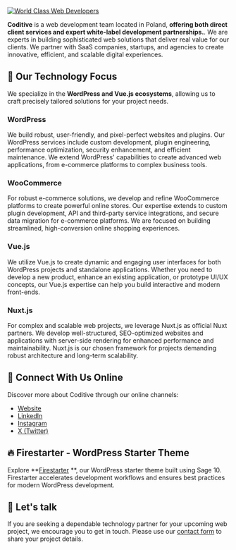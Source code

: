 [![World Class Web Developers](https://coditive.com/files/github-bg.jpg)](https://github.com/coditive-com/firestarter-theme)

**Coditive** is a web development team located in Poland, **offering both direct client services and expert white-label development partnerships.**. We are experts in building sophisticated web solutions that deliver real value for our clients. We partner with SaaS companies, startups, and agencies to create innovative, efficient, and scalable digital experiences.

## 🚀 Our Technology Focus

We specialize in the **WordPress and Vue.js ecosystems**, allowing us to craft precisely tailored solutions for your project needs.

### WordPress
We build robust, user-friendly, and pixel-perfect websites and plugins. Our WordPress services include custom development, plugin engineering, performance optimization, security enhancement, and efficient maintenance. We extend WordPress' capabilities to create advanced web applications, from e-commerce platforms to complex business tools.

### WooCommerce
For robust e-commerce solutions, we develop and refine WooCommerce platforms to create powerful online stores. Our expertise extends to custom plugin development, API and third-party service integrations, and secure data migration for e-commerce platforms. We are focused on building streamlined, high-conversion online shopping experiences.

### Vue.js
We utilize Vue.js to create dynamic and engaging user interfaces for both WordPress projects and standalone applications. Whether you need to develop a new product, enhance an existing application, or prototype UI/UX concepts, our Vue.js expertise can help you build interactive and modern front-ends.

### Nuxt.js
For complex and scalable web projects, we leverage Nuxt.js as official Nuxt partners. We develop well-structured, SEO-optimized websites and applications with server-side rendering for enhanced performance and maintainability. Nuxt.js is our chosen framework for projects demanding robust architecture and long-term scalability.

## 🔗 Connect With Us Online

Discover more about Coditive through our online channels:

- <a href="https://coditive.com" target="_blank">Website</a>
- <a href="https://pl.linkedin.com/company/coditivecom" target="_blank">LinkedIn</a>
- <a href="https://www.instagram.com/coditive_/" target="_blank">Instagram</a>
- <a href="https://x.com/coditive" target="_blank">X (Twitter)</a>


## 🔥 Firestarter - WordPress Starter Theme

Explore **<a href="https://github.com/coditive-com/firestarter-theme" target="_blank">Firestarter</a>
**, our WordPress starter theme built using Sage 10. Firestarter accelerates development workflows and ensures best practices for modern WordPress development.

## 🤝 Let's talk

If you are seeking a dependable technology partner for your upcoming web project, we encourage you to get in touch. Please use our <a href="https://coditive.com/contact/" target="_blank">contact form</a>
 to share your project details.
